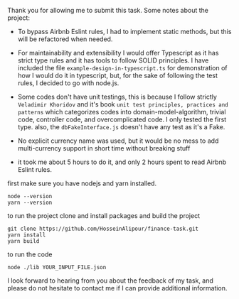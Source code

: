 Thank you for allowing me to submit this task. Some notes about the project:

- To bypass Airbnb Eslint rules, I had to implement static methods, but this will be refactored when needed.

- For maintainability and extensibility I would offer Typescript as it has strict type rules and it has tools to follow SOLID principles. I have included the file `example-design-in-typescript.ts` for demonstration of how I would do it in typescript, but, for the sake of following the test rules, I decided to go with node.js.

- Some codes don't have unit testings, this is because I follow strictly `Veladimir Khoridov` and it's book `unit test principles, practices and patterns` which categorizes codes into domain-model-algorithm, trivial code, controller code, and overcomplicated code. I only tested the first type. also, the `dbFakeInterface.js` doesn't have any test as it's a Fake.

- No explicit currency name was used, but it would be no mess to add multi-currency support in short time without breaking stuff

- it took me about 5 hours to do it, and only 2 hours spent to read Airbnb Eslint rules.

first make sure you have nodejs and yarn installed.

```
node --version
yarn --version
```

to run the project clone and install packages and build the project

```
git clone https://github.com/HosseinAlipour/finance-task.git
yarn install
yarn build
```

to run the code

```
node ./lib YOUR_INPUT_FILE.json
```

I look forward to hearing from you about the feedback of my task, and please do not hesitate to contact me if I can provide additional information.
